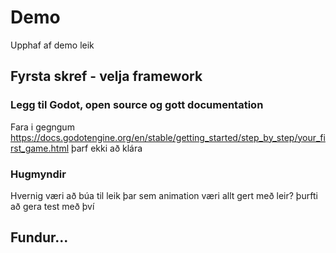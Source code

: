 # Demo

Upphaf af demo leik

## Fyrsta skref - velja framework

### Legg til Godot, open source og gott documentation 
Fara i gegngum https://docs.godotengine.org/en/stable/getting_started/step_by_step/your_first_game.html þarf ekki að klára

### Hugmyndir 
Hvernig væri að búa til leik þar sem animation væri allt gert með leir? þurfti að gera test með því

## Fundur...
